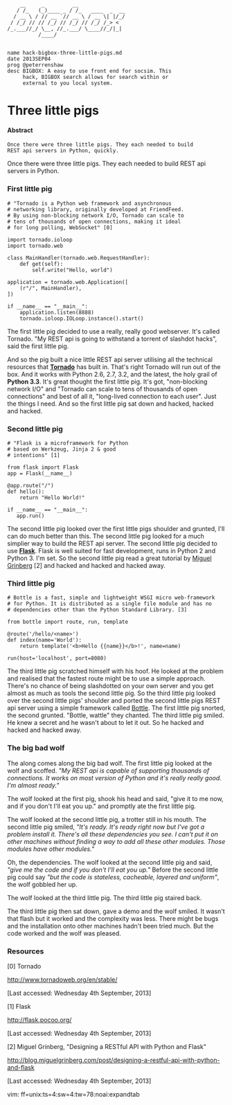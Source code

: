         __     _         __
       / /_   (_)____ _ / /_   ____  _  __  
      / __ \ / // __ `// __ \ / __ \| |/_/
     / /_/ // // /_/ // /_/ // /_/ /_> <
    /_.___//_/ \__, //_.___/ \____//_/|_| 
              /____/


    name hack-bigbox-three-little-pigs.md
    date 2013SEP04
    prog @peterrenshaw
    desc BIGBOX: A easy to use front end for socsim. This 
         hack, BIGBOX search allows for search within or 
         external to you local system.


# Three little pigs

#### Abstract

    Once there were three little pigs. They each needed to build 
    REST api servers in Python, quickly.


Once there were three little pigs. They each needed to build REST api 
servers in Python.


### First little pig

    # "Tornado is a Python web framework and asynchronous 
    # networking library, originally developed at FriendFeed. 
    # By using non-blocking network I/O, Tornado can scale to 
    # tens of thousands of open connections, making it ideal 
    # for long polling, WebSocket" [0]

    import tornado.ioloop
    import tornado.web

    class MainHandler(tornado.web.RequestHandler):
        def get(self):
            self.write("Hello, world")

    application = tornado.web.Application([
        (r"/", MainHandler),
    ])

    if __name__ == "__main__":
        application.listen(8888)
        tornado.ioloop.IOLoop.instance().start()

The first little pig decided to use a really, really good webserver. It's
called Tornado. "My REST api is going to withstand a torrent of slashdot
hacks", said the first little pig.


And so the pig built a nice little REST api server utilising all the 
technical resources that **[Tornado](http://www.tornadoweb.org/en/stable/)** has built in. That's right Tornado 
will run out of the box. And it works with Python 2.6, 2.7, 3.2, and 
the latest, the holy grail of **Python 3.3**.  It's great thought the first 
little pig. It's got, "non-blocking network I/O" and  "Tornado can scale 
to tens of thousands of open connections" and best of all it, "long-lived
 connection to each user".  Just the things I need. And so the first little
pig sat down and hacked, hacked and hacked.


### Second little pig

    # "Flask is a microframework for Python 
    # based on Werkzeug, Jinja 2 & good 
    # intentions" [1]

    from flask import Flask
    app = Flask(__name__)

    @app.route("/")
    def hello():
        return "Hello World!"

    if __name__ == "__main__":
       app.run()

The second little pig looked over the first little pigs shoulder and 
grunted, I'll can do much better than this. The second little pig looked 
for a much simplier way to build the REST api server. The second little pig
decided to use **[Flask](http://flask.pocoo.org/)**. Flask is well suited for fast development, runs in 
Python 2 and Python 3. I'm set. So the second little pig read a great 
tutorial by [Miguel Grinberg](http://blog.miguelgrinberg.com/post/designing-a-restful-api-with-python-and-flask) [2] and hacked and hacked and hacked away.


### Third little pig


    # Bottle is a fast, simple and lightweight WSGI micro web-framework 
    # for Python. It is distributed as a single file module and has no 
    # dependencies other than the Python Standard Library. [3]

    from bottle import route, run, template

    @route('/hello/<name>')
    def index(name='World'):
        return template('<b>Hello {{name}}</b>!', name=name)

    run(host='localhost', port=8080)

The third little pig scratched himself with his hoof. He looked at the 
problem and realised that the fastest route might be to use a simple approach. 
There's no chance of being slashdotted on your own server and you get almost
as much as tools the second little pig. So the third little pig looked over the 
second little pigs' shoulder and ported the second little pigs REST api server 
using a simple framework called [Bottle](http://bottlepy.org). The first little
pig snorted, the second grunted. "Bottle, wattle" they chanted. The third little
pig smiled. He knew a secret and he wasn't about to let it out. So he hacked and
hacked and hacked away.


### The big bad wolf


The along comes along the big bad wolf.  The first little pig looked at the wolf
and scoffed. *"My REST api is capable of supporting thousands of connections. It 
works on most version of Python and it's really really good. I'm almost ready."*

The wolf looked at the first pig, shook his head and said, "give it to me now,
and if you don't I'll eat you up." and promptly ate the first little pig.

The wolf looked at the second little pig, a trotter still in his mouth. The second 
little pig smiled, *"It's ready. It's ready right now but I've got a problem install it.
There's all these dependencies you see. I can't put it on other machines without
finding a way to add all these other modules. Those modules have other modules."*

Oh, the dependencies.  The wolf looked at the second little pig and said, *"give 
me the code and if you don't I'll eat you up."*  Before the second little pig could
say *"but the code is stateless, cacheable, layered and uniform"*, the wolf gobbled 
her up.

The wolf looked at the third little pig. The third little pig staired back.

The third little pig then sat down, gave a demo and the wolf smiled. It wasn't 
that flash but it worked and the complexity was less. There might be bugs and 
the installation onto other machines hadn't been tried much. But the code worked
and the wolf was pleased.


### Resources

[0] Tornado

<http://www.tornadoweb.org/en/stable/>

[Last accessed: Wednesday 4th September, 2013]

[1] Flask

<http://flask.pocoo.org/>

[Last accessed: Wednesday 4th September, 2013]

[2] Miguel Grinberg, "Designing a RESTful API with Python and Flask"

<http://blog.miguelgrinberg.com/post/designing-a-restful-api-with-python-and-flask>

[Last accessed: Wednesday 4th September, 2013]


vim: ff=unix:ts=4:sw=4:tw=78:noai:expandtab

